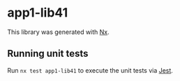 # app1-lib41

This library was generated with [Nx](https://nx.dev).

## Running unit tests

Run `nx test app1-lib41` to execute the unit tests via [Jest](https://jestjs.io).
